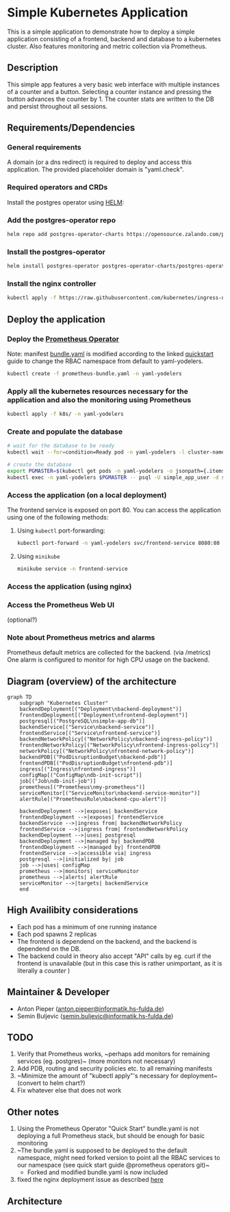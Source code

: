 # Simple Kubernetes Application

This is a simple application to demonstrate how to deploy a simple application consisting of a frontend, backend and database to a kubernetes cluster. Also features monitoring and metric collection via Prometheus.

## Description

This simple app features a very basic web interface with multiple instances of a counter and a button. Selecting a counter instance and pressing the button advances the counter by 1. The counter stats are written to the DB and persist throughout all sessions.

## Requirements/Dependencies

### General requirements 
A domain (or a dns redirect) is required to deploy and access this application. The provided placeholder domain is "yaml.check".

### Required operators and CRDs
Install the postgres operator using [HELM](https://helm.sh/docs/intro/install/):

### Add the postgres-operator repo

```sh
helm repo add postgres-operator-charts https://opensource.zalando.com/postgres-operator/charts/postgres-operator
```

### Install the postgres-operator

```sh
helm install postgres-operator postgres-operator-charts/postgres-operator -f postgres-operator-values.yaml -n yaml-yodelers --create-namespace
```

### Install the nginx controller

```sh
kubectl apply -f https://raw.githubusercontent.com/kubernetes/ingress-nginx/controller-v1.10.0/deploy/static/provider/cloud/deploy.yaml
```

## Deploy the application

### Deploy the [Prometheus Operator](https://github.com/prometheus-operator/prometheus-operator?tab=readme-ov-file#quickstart)
 Note: manifest [bundle.yaml](https://raw.githubusercontent.com/prometheus-operator/prometheus-operator/main/bundle.yaml) is modified according to the linked [quickstart](https://github.com/prometheus-operator/prometheus-operator?tab=readme-ov-file#quickstart) guide to change the RBAC namespace from default to yaml-yodelers.

```sh
kubectl create -f prometheus-bundle.yaml -n yaml-yodelers
```

### Apply all the kubernetes resources necessary for the application and also the monitoring using Prometheus

```sh
kubectl apply -f k8s/ -n yaml-yodelers
```

### Create and populate the database

```sh
# wait for the database to be ready
kubectl wait --for=condition=Ready pod -n yaml-yodelers -l cluster-name=simple-app-db

# create the database
export PGMASTER=$(kubectl get pods -n yaml-yodelers -o jsonpath={.items..metadata.name} -l application=spilo,cluster-name=simple-app-db,spilo-role=master -n yaml-yodelers)
kubectl exec -n yaml-yodelers $PGMASTER -- psql -U simple_app_user -d simple_app -c "$(cat setup-db.sql)"
```

### Access the application (on a local deployment)

The frontend service is exposed on port 80. You can access the application using one of the following methods:

1.  Using `kubectl` port-forwarding:

    ```sh
    kubectl port-forward -n yaml-yodelers svc/frontend-service 8080:80
    ```

2.  Using `minikube`

    ```sh
    minikube service -n frontend-service
    ```
### Access the application (using nginx)
<TODO>

### Access the Prometheus Web UI
<TODO> (optional?)

### Note about Prometheus metrics and alarms

Prometheus default metrics are collected for the backend. (via /metrics)
One alarm is configured to monitor for high CPU usage on the backend.

## Diagram (overview) of the architecture

```mermaid
graph TD
    subgraph "Kubernetes Cluster"
    backendDeployment[("Deployment\nbackend-deployment")]
    frontendDeployment[("Deployment\nfrontend-deployment")]
    postgresql[("PostgreSQL\nsimple-app-db")]
    backendService[("Service\nbackend-service")]
    frontendService[("Service\nfrontend-service")]
    backendNetworkPolicy[("NetworkPolicy\nbackend-ingress-policy")]
    frontendNetworkPolicy[("NetworkPolicy\nfrontend-ingress-policy")]
    networkPolicy[("NetworkPolicy\nfrontend-network-policy")]
    backendPDB[("PodDisruptionBudget\nbackend-pdb")]
    frontendPDB[("PodDisruptionBudget\nfrontend-pdb")]
    ingress[("Ingress\nfrontend-ingress")]
    configMap[("ConfigMap\ndb-init-script")]
    job[("Job\ndb-init-job")]
    prometheus[("Prometheus\nmy-prometheus")]
    serviceMonitor[("ServiceMonitor\nbackend-service-monitor")]
    alertRule[("PrometheusRule\nbackend-cpu-alert")]

    backendDeployment -->|exposes| backendService
    frontendDeployment -->|exposes| frontendService
    backendService -->|ingress from| backendNetworkPolicy
    frontendService -->|ingress from| frontendNetworkPolicy
    backendDeployment -->|uses| postgresql
    backendDeployment -->|managed by| backendPDB
    frontendDeployment -->|managed by| frontendPDB
    frontendService -->|accessible via| ingress
    postgresql -->|initialized by| job
    job -->|uses| configMap
    prometheus -->|monitors| serviceMonitor
    prometheus -->|alerts| alertRule
    serviceMonitor -->|targets| backendService
    end
```

## High Availibity considerations
- Each pod has a minimum of one running instance
- Each pod spawns 2 replicas
- The frontend is dependend on the backend, and the backend is dependend on the DB.
- The backend could in theory also accept "API" calls by eg. curl if the frontend is unavailable (but in this case this is rather unimportant, as it is literally a _counter_ )

## Maintainer & Developer
- Anton Pieper (anton.pieper@informatik.hs-fulda.de)
- Semin Buljevic (semin.buljevic@informatik.hs-fulda.de)

## TODO
1. Verify that Prometheus works, ~perhaps add monitors for remaining services (eg. postgres)~ (more monitors not necessary)
2. Add PDB, routing and security policies etc. to all remaining manifests
3. ~Minimize the amount of "kubectl apply"'s necessary for deployment~ (convert to helm chart?)
4. Fix whatever else that does not work  

## Other notes
1. Using the Prometheus Operator "Quick Start" bundle.yaml is not deploying a full Prometheus stack, but should be enough for basic monitoring
2. ~The bundle.yaml is supposed to be deployed to the default namespace, might need forked version to point all the RBAC services to our namespace (see quick start guide @prometheus operators git)~ 
    - Forked and modified bundle.yaml is now included
3. fixed the nginx deployment issue as described [here](https://stackoverflow.com/questions/61365202/nginx-ingress-service-ingress-nginx-controller-admission-not-found)


## Architecture
